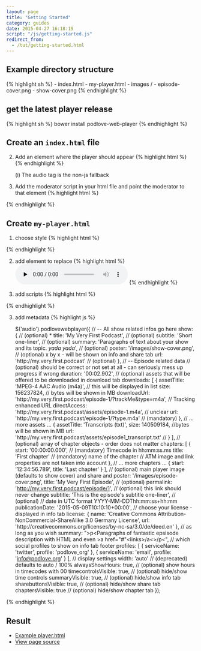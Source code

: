 ```yaml
---
layout: page
title: "Getting Started"
category: guides
date: 2015-04-27 16:18:19
script: "/js/getting-started.js"
redirect_from:
  - /tut/getting-started.html
---
```


## Example directory structure

{% highlight sh %}
    - index.html
    - my-player.html
    - images /
      - episode-cover.png
      - show-cover.png
{% endhighlight %}

## get the latest player release

{% highlight sh %}
    bower install podlove-web-player
{% endhighlight %}

## Create an `index.html` file

2.  Add an element where the player should appear {% highlight html %}
    <audio data-podlove-web-player-source="my-player.html">
        <source src="my-track.m4a" type="audio/mpeg4-aac"/>
        <source src="my-track.mp3" type="audio/mpeg"/>
        <source src="my-track.ogg" type="audio/ogg; codecs=vorbis"/>
        <source src="my-track.opus" type="audio/ogg; codecs=opus"/>
    </audio>
{% endhighlight %}

    (i) The audio tag is the non-js fallback

3.  Add the moderator script in your html file and point the moderator to that element {% highlight html %}
    <script src="/bower_components/podlove-web-player/dist/js/moderator.min.js"></script>
    <script>$('audio').podlovewebplayer();</script>
{% endhighlight %}

## Create `my-player.html`

1. choose style {% highlight html %}
    <link href="/bower_components/podlove-web-player/dist/css/pwp-dark-green.css" rel="stylesheet" media="screen" type="text/css" />
{% endhighlight %}

2. add element to replace {% highlight html %}
    <audio controls="controls" preload="none">
        <source src="assets/track.mp4" type="audio/mp4">
        <source src="assets/track.mp3" type="audio/mpeg">
        <source src="assets/track.ogg" type="audio/ogg; codecs=vorbis">
        <source src="assets/track.opus" type="audio/ogg; codecs=opus">
        <object type="application/x-shockwave-flash" data="/bower_components/podlove-web-player/dist/bin/flashmediaelement.swf">
            <param name="movie" value="/bower_components/podlove-web-player/dist/bin/flashmediaelement.swf"/>
            <param name="flashvars" value="controls=true&amp;file=/track.mp4"/>
        </object>
    </audio>
{% endhighlight %}

3. add scripts {% highlight html %}
<script src="/bower_components/podlove-web-player/dist/js/vendor/html5shiv.js"></script>
<script src="/bower_components/podlove-web-player/dist/js/vendor/jquery.min.js"></script>
<script src="/bower_components/podlove-web-player/dist/js/vendor/progress-polyfill.min.js"></script>
<script src="/bower_components/podlove-web-player/dist/js/podlove-web-player.js"></script>
{% endhighlight %}

3. add metadata {% highlight js %}

    $('audio').podlovewebplayer({
      // -- All show related infos go here
      show: { // (optional) *
        title: 'My Very First Podcast', // (optional)
        subtitle: 'Short one-liner', // (optional)
        summary: 'Paragraphs of text about your show and its topic. *yada yada*', // (optional)
        poster: '/images/show-cover.png', // (optional) x by x - will be shown on info and share tab
        url: 'http:\/\/my.very.first.podcast' // (optional)
      },
      // -- Episode related data
      // (optional) should be correct or not set at all - can seriously mess up progress if wrong
      duration: '00:02.902',
      // (optional) assets that will be offered to be downloaded in download tab
      downloads: [
        {
          assetTitle: 'MPEG-4 AAC Audio (m4a)', // this will be displayed in list
          size: 156237824, // bytes will be shown in MB
          downloadUrl: 'http:\/\/my.very.first.podcast\/episode-1\/?trackMe&type=m4a', // Tracking enhanced URL
          directAccess: 'http:\/\/my.very.first.podcast\/assets\/episode-1.m4a', // unclear
          url: 'http:\/\/my.very.first.podcast\/episode-1\/?type.m4a' // (mandatory)
        },
        // ... more assets ...
        {
          assetTitle: 'Transcripts (txt)',
          size: 140509184, //bytes will be shown in MB
          url: 'http:\/\/my.very.first.podcast\/assets\/episode1_transcript.txt' //
        }
      ],
      // (optional) array of chapter objects - order does not matter
      chapters: [
        {
          start: '00:00:00.000', // (mandatory) Timecode in hh:mm:ss.ms
          title: 'First chapter' // (mandatory) name of the chapter
          // ATM image and link properties are not taken into account
        },
        // ... more chapters ...
        {
          start: '12:34:56.789',
          title: 'Last chapter'
        }
      ],
      // (optional) main player image (defaults to show cover) and share and
      poster: '/images/episode-cover.png',
      title: 'My Very First Episode', // (optional)
      permalink: 'http://my.very.first.podcast/episode/1', // (optional) this link should never change
      subtitle: 'This is the episode\'s subtitle one-liner', // (optional)
      // date in UTC format  YYYY-MM-DDThh:mm:ss+hh:mm
      publicationDate: '2015-05-09T10:10:10+00:00',
      // choose your license - displayed in info tab
      license: {
        name: 'Creative Commons Attribution-NonCommercial-ShareAlike 3.0 Germany License',
        url: 'http:\/\/creativecommons.org\/licenses\/by-nc-sa\/3.0\/de\/deed.en'
      },
      // as long as you wish
      summary: "&gt;p&lt;Paragraphs of fantastic epsisode description with HTML and even &gt;a href="#"&lt;links&gt;/a&lt;&gt;/p&lt;",
      // which social profiles to show on info tab footer
      profiles: [
        {
            serviceName: 'twitter',
            profile: 'podlove_org'
        },
        {
            serviceName: 'email',
            profile: 'info@podlove.org'
        }
      ],
      // display settings
      width: 'auto' // (deprecated) defaults to auto / 100%
      alwaysShowHours: true, // (optional) show hours in timecodes with 00
      timecontrolsVisible: true, // (optional) hide/show time controls
      summaryVisible: true, // (optional) hide/show info tab
      sharebuttonsVisible: true, // (optional) hide/show share tab
      chaptersVisible: true // (optional) hide/show chapter tab
    });

{% endhighlight %}

## Result

* [Example player.html](/player.html)
* [View page source](view-source:/player.html)

<audio data-podlove-web-player-source="/player.html">
    <source src="{{site.dist}}/examples/which-format/podlove-test-track.mp4" type="audio/mp4"/>
    <source src="{{site.dist}}/examples/which-format/podlove-test-track.mp3" type="audio/mpeg"/>
    <source src="{{site.dist}}/examples/which-format/podlove-test-track.ogg" type="audio/ogg; codecs=vorbis"/>
    <source src="{{site.dist}}/examples/which-format/podlove-test-track.opus" type="audio/ogg; codecs=opus"/>
</audio>
